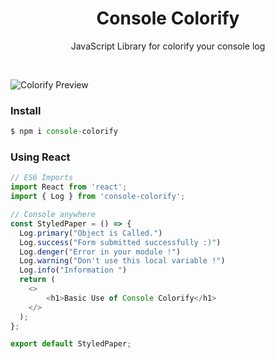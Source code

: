 <h1 align='center'> Console Colorify</h1>

<p align='center'>JavaScript Library for colorify your console log</p>

<br/>

<img src="https://i.ibb.co/1M3rMkK/colorify-preview.png"
     alt="Colorify Preview" />

### Install

```js
$ npm i console-colorify
```

### Using React

```js
// ES6 Imports
import React from 'react';
import { Log } from 'console-colorify';

// Console anywhere
const StyledPaper = () => {
  Log.primary("Object is Called.")
  Log.success("Form submitted successfully :)")
  Log.denger("Error in your module !")
  Log.warning("Don't use this local variable !")
  Log.info("Information ")
  return (
    <>
        <h1>Basic Use of Console Colorify</h1>
    </>
  );
};

export default StyledPaper;
```